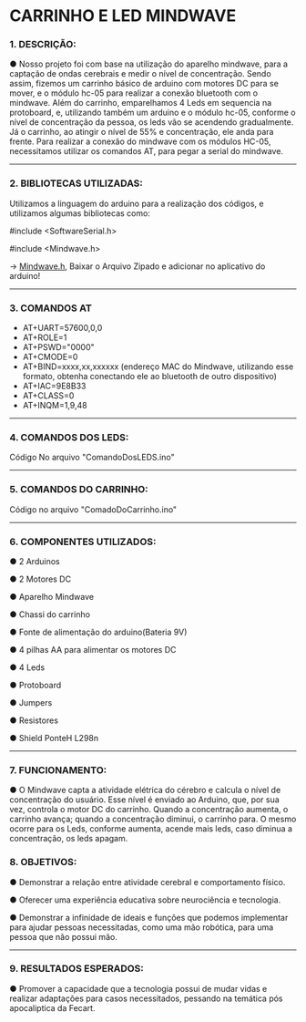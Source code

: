# CARRINHO E LED MINDWAVE

### 1. DESCRIÇÃO:

 ● Nosso projeto foi com base na utilização do aparelho mindwave, para a captação de ondas cerebrais e medir o nível de concentração. Sendo assim, fizemos um carrinho básico de arduino com motores DC para se mover, e o módulo  hc-05 para realizar a conexão bluetooth com o mindwave. Além do carrinho, emparelhamos 4 Leds em sequencia na protoboard, e, utilizando também um arduino e o módulo hc-05, conforme o nível de concentração da pessoa, os leds vão se acendendo gradualmente. Já o carrinho, ao atingir o nível de 55% e concentração, ele anda para frente. Para realizar a conexão do mindwave com os módulos HC-05, necessitamos utilizar os comandos AT, para pegar a serial do mindwave.

---

### 2. BIBLIOTECAS UTILIZADAS:

Utilizamos a linguagem do arduino para a realização dos códigos, e utilizamos algumas bibliotecas como:

#include <SoftwareSerial.h>

#include <Mindwave.h> 
  
  -> [Mindwave.h](https://github.com/orgicus/Mindwave.git), Baixar o Arquivo Zipado e adicionar no aplicativo do arduino!

---

### 3. COMANDOS AT
- AT+UART=57600,0,0
- AT+ROLE=1
- AT+PSWD="0000"
- AT+CMODE=0
- AT+BIND=xxxx,xx,xxxxxx (endereço MAC do Mindwave, utilizando esse formato, obtenha conectando ele ao bluetooth de outro dispositivo)
- AT+IAC=9E8B33
- AT+CLASS=0
- AT+INQM=1,9,48
---

### 4. COMANDOS DOS LEDS:

Código No arquivo "ComandoDosLEDS.ino"

---

### 5. COMANDOS DO CARRINHO:

Código no arquivo "ComadoDoCarrinho.ino"

---

### 6. COMPONENTES UTILIZADOS:

● 2 Arduinos

● 2 Motores DC

● Aparelho Mindwave

● Chassi do carrinho

● Fonte de alimentação do arduino(Bateria 9V)

● 4 pilhas AA para alimentar os motores DC

● 4 Leds

● Protoboard

● Jumpers

● Resistores

● Shield PonteH L298n


---
### 7. FUNCIONAMENTO:

  ● O Mindwave capta a atividade elétrica do cérebro e calcula o nível de concentração do usuário. Esse nível é enviado ao Arduino, que, por sua vez, controla o motor DC do carrinho. Quando a concentração aumenta, o carrinho avança; quando a concentração diminui, o carrinho para. O mesmo ocorre para os Leds, conforme aumenta, acende mais leds, caso diminua a concentração, os leds apagam.

### 8. OBJETIVOS:
  
  ● Demonstrar a relação entre atividade cerebral e comportamento físico.
  
  ● Oferecer uma experiência educativa sobre neurociência e tecnologia.
  
  ● Demonstrar a infinidade de ideais e funções que podemos implementar para ajudar pessoas necessitadas, como uma mão robótica, para uma pessoa que não possui mão.


---
### 9. RESULTADOS ESPERADOS:

  ● Promover a capacidade que a tecnologia possui de mudar vidas e realizar adaptações para casos necessitados, pessando na temática pós apocaliptica da Fecart.

